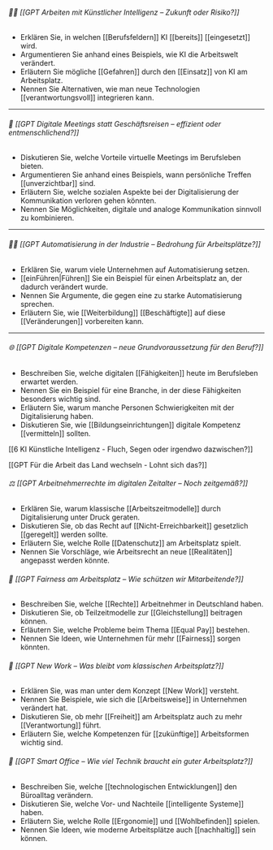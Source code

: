 ###### 🧑‍💻 [[GPT Arbeiten mit Künstlicher Intelligenz – Zukunft oder Risiko?]]
- Erklären Sie, in welchen [[Berufsfeldern]] KI [[bereits]] [[eingesetzt]] wird.  
- Argumentieren Sie anhand eines Beispiels, wie KI die Arbeitswelt verändert.  
- Erläutern Sie mögliche [[Gefahren]] durch den [[Einsatz]] von KI am Arbeitsplatz.  
- Nennen Sie Alternativen, wie man neue Technologien [[verantwortungsvoll]] integrieren kann.  

---

###### 🏢 [[GPT Digitale Meetings statt Geschäftsreisen – effizient oder entmenschlichend?]]
- Diskutieren Sie, welche Vorteile virtuelle Meetings im Berufsleben bieten.  
- Argumentieren Sie anhand eines Beispiels, wann persönliche Treffen [[unverzichtbar]] sind.  
- Erläutern Sie, welche sozialen Aspekte bei der Digitalisierung der Kommunikation verloren gehen könnten.  
- Nennen Sie Möglichkeiten, digitale und analoge Kommunikation sinnvoll zu kombinieren.  

---
###### 👨‍🔧 [[GPT Automatisierung in der Industrie – Bedrohung für Arbeitsplätze?]]
- Erklären Sie, warum viele Unternehmen auf Automatisierung setzen.  
- [[einFühren|Führen]] Sie ein Beispiel für einen Arbeitsplatz an, der dadurch verändert wurde.  
- Nennen Sie Argumente, die gegen eine zu starke Automatisierung sprechen.  
- Erläutern Sie, wie [[Weiterbildung]] [[Beschäftigte]] auf diese [[Veränderungen]] vorbereiten kann.  

---

###### 🌐 [[GPT Digitale Kompetenzen – neue Grundvoraussetzung für den Beruf?]]
- Beschreiben Sie, welche digitalen [[Fähigkeiten]] heute im Berufsleben erwartet werden.  
- Nennen Sie ein Beispiel für eine Branche, in der diese Fähigkeiten besonders wichtig sind.  
- Erläutern Sie, warum manche Personen Schwierigkeiten mit der Digitalisierung haben.  
- Diskutieren Sie, wie [[Bildungseinrichtungen]] digitale Kompetenz [[vermitteln]] sollten.  


[[6 KI Künstliche Intelligenz - Fluch, Segen oder irgendwo dazwischen?]]

[[GPT Für die Arbeit das Land wechseln - Lohnt sich das?]]

###### ⚖️ [[GPT Arbeitnehmerrechte im digitalen Zeitalter – Noch zeitgemäß?]]
- Erklären Sie, warum klassische [[Arbeitszeitmodelle]] durch Digitalisierung unter Druck geraten. 
- Diskutieren Sie, ob das Recht auf [[Nicht-Erreichbarkeit]] gesetzlich [[geregelt]] werden sollte.  
- Erläutern Sie, welche Rolle [[Datenschutz]] am Arbeitsplatz spielt.  
- Nennen Sie Vorschläge, wie Arbeitsrecht an neue [[Realitäten]] angepasst werden könnte.

###### 💼 [[GPT Fairness am Arbeitsplatz – Wie schützen wir Mitarbeitende?]]
- Beschreiben Sie, welche [[Rechte]] Arbeitnehmer in Deutschland haben.  
- Diskutieren Sie, ob Teilzeitmodelle zur [[Gleichstellung]] beitragen können.  
- Erläutern Sie, welche Probleme beim Thema [[Equal Pay]] bestehen.  
- Nennen Sie Ideen, wie Unternehmen für mehr [[Fairness]] sorgen könnten.

###### 🧠 [[GPT New Work – Was bleibt vom klassischen Arbeitsplatz?]]
- Erklären Sie, was man unter dem Konzept [[New Work]] versteht.  
- Nennen Sie Beispiele, wie sich die [[Arbeitsweise]] in Unternehmen verändert hat.  
- Diskutieren Sie, ob mehr [[Freiheit]] am Arbeitsplatz auch zu mehr [[Verantwortung]] führt.  
- Erläutern Sie, welche Kompetenzen für [[zukünftige]] Arbeitsformen wichtig sind.

###### 🧠 [[GPT Smart Office – Wie viel Technik braucht ein guter Arbeitsplatz?]]
- Beschreiben Sie, welche [[technologischen Entwicklungen]] den Büroalltag verändern.  
- Diskutieren Sie, welche Vor- und Nachteile [[intelligente Systeme]] haben.  
- Erläutern Sie, welche Rolle [[Ergonomie]] und [[Wohlbefinden]] spielen.  
- Nennen Sie Ideen, wie moderne Arbeitsplätze auch [[nachhaltig]] sein können.